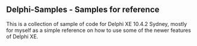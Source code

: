 ## Delphi-Samples - Samples for reference

This is a collection of sample of code for Delphi XE 10.4.2 Sydney, mostly for myself as a simple reference on how to use some of the newer features of Delphi XE.